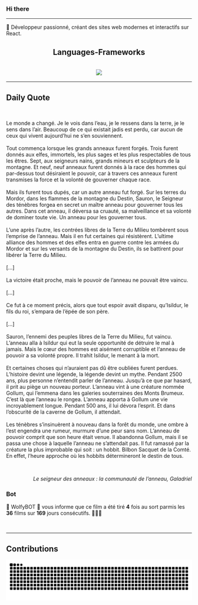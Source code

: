 ### Hi there
<hr/>
<p>
 🚀 Développeur passionné, créant des sites web modernes et interactifs sur React.
</p>
<h2 align="center">
 Languages-Frameworks
</h2>
<br/>
<div align="center">
 <a href="https://skillicons.dev">
  <img src="https://skillicons.dev/icons?i=react,nextjs,aws,docker,mongodb,python,express,django,html,css,tailwind,javascript,ts,nodejs,github"/>
 </a>
</div>
<hr/>
<div>
 <h2>
  Daily Quote
 </h2>
 <br/>
 <div>
  <p id="quote">
   Le monde a changé. Je le vois dans l’eau, je le ressens dans la terre, je le sens dans l’air. Beaucoup de ce qui existait jadis est perdu, car aucun de ceux qui vivent aujourd’hui ne s’en souviennent.<br>
<br>Tout commença lorsque les grands anneaux furent forgés. Trois furent donnés aux elfes, immortels, les plus sages et les plus respectables de tous les êtres. Sept, aux seigneurs nains, grands mineurs et sculpteurs de la montagne. Et neuf, neuf anneaux furent donnés à la race des hommes qui par-dessus tout désiraient le pouvoir, car à travers ces anneaux furent transmises la force et la volonté de gouverner chaque race.<br>
<br>Mais ils furent tous dupés, car un autre anneau fut forgé. Sur les terres du Mordor, dans les flammes de la montagne du Destin, Sauron, le Seigneur des ténèbres forgea en secret un maître anneau pour gouverner tous les autres. Dans cet anneau, il déversa sa cruauté, sa malveillance et sa volonté de dominer toute vie. Un anneau pour les gouverner tous.<br>
<br>L’une après l’autre, les contrées libres de la Terre du Milieu tombèrent sous l’emprise de l’anneau. Mais il en fut certaines qui résistèrent. L’ultime alliance des hommes et des elfes entra en guerre contre les armées du Mordor et sur les versants de la montagne du Destin, ils se battirent pour libérer la Terre du Milieu.<br>
<br>[…]<br>
<br>La victoire était proche, mais le pouvoir de l’anneau ne pouvait être vaincu.<br>
<br>[…]<br>
<br>Ce fut à ce moment précis, alors que tout espoir avait disparu, qu’Isildur, le fils du roi, s’empara de l’épée de son père.<br>
<br>[…]<br>
<br>Sauron, l’ennemi des peuples libres de la Terre du Milieu, fut vaincu. L’anneau alla à Isildur qui eut la seule opportunité de détruire le mal à jamais. Mais le cœur des hommes est aisément corruptible et l‘anneau de pouvoir a sa volonté propre. Il trahit Isildur, le menant à la mort.<br>
<br>Et certaines choses qui n’auraient pas dû être oubliées furent perdues. L’histoire devint une légende, la légende devint un mythe. Pendant 2500 ans, plus personne n’entendit parler de l’anneau. Jusqu’à ce que par hasard, il prit au piège un nouveau porteur. L’anneau vint à une créature nommée Gollum, qui l’emmena dans les galeries souterraines des Monts Brumeux. C’est là que l’anneau le rongea. L’anneau apporta à Gollum une vie incroyablement longue. Pendant 500 ans, il lui dévora l’esprit. Et dans l’obscurité de la caverne de Gollum, il attendait.<br>
<br>Les ténèbres s’insinuèrent à nouveau dans la forêt du monde, une ombre à l’est engendra une rumeur, murmure d’une peur sans nom. L’anneau de pouvoir comprit que son heure était venue. Il abandonna Gollum, mais il se passa une chose à laquelle l’anneau ne s’attendait pas. Il fut ramassé par la créature la plus improbable qui soit : un hobbit. Bilbon Sacquet de la Comté. En effet, l’heure approche où les hobbits détermineront le destin de tous.
  </p>
 </div>
 <br/>
 <div align="right">
  <p id="movie" style="text-align: right; font-style: italic;">
   Le seigneur des anneaux : la communauté de l’anneau, Galadriel
  </p>
 </div>
 <div>
  <h3>
   Bot
  </h3>
  <p id="bot">
   🤖 WolfyBOT 🤖 vous informe que ce film a été tiré <b>4</b> fois au sort parmis les <b>36</b> films sur <b>169</b> jours consécutifs. 🎲🎲🎲
  </p>
 </div>
 <br/>
</div>
<hr/>
<div>
 <h2>
  Contributions
 </h2>
 <img alt="snake gif" src="https://github.com/Loupthevenin/Loupthevenin/blob/output/github-contribution-grid-snake-dark.svg"/>
</div>

